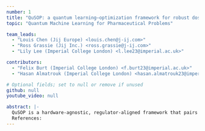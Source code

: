 ```yaml
---
number: 1
title: "QuSOP: a quantum learning–optimization framework for robust dose selection in early clinical development"
topic: "Quantum Machine Learning for Pharmaceutical Problems"

team_leads:
  - "Louis Chen (Jij Europe) <louis.chen@j-ij.com>"
  - "Ross Grassie (Jij Inc.) <ross.grassie@j-ij.com>"
  - "Lily Lee (Imperial College London) <l.lee23@imperial.ac.uk>"

contributors:
  - "Felix Burt (Imperial College London) <f.burt23@imperial.ac.uk>"
  - "Hasan Almatrouk (Imperial College London) <hasan.almatrouk23@imperial.ac.uk>"

# Optional fields; set to null or remove if unused
github: null
youtube_video: null

abstract: |-
  QuSOP is a hardware-agnostic, regulator-aligned framework that pairs a quantum LSTM (QLSTM) predictor with quantum Monte Carlo (QMC) to enable uncertainty-aware, chance-constrained dose selection in PK/PD. QLSTM learns 24-h and 168-h biomarker trajectories from sparse data; QMC propagates covariate priors to estimate attainment p(d)=Pr[max_t PD(t)≤τ] across dose grids. The minimal dose is chosen to meet preset success thresholds. On a Phase-1-like dataset, QuSOP yields calibrated dose–success curves and consistent once-daily/weekly recommendations, with lower doses under relaxed criteria (e.g., 90%→75%). The framework supports covariate-shift stress tests and runs on CPUs/GPUs while remaining QPU-ready.
  References:
---
```

